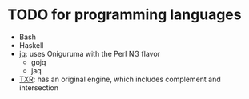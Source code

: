 # TODO for programming languages

- Bash
- Haskell
- [jq](https://jqlang.github.io/jq/manual/#regular-expressions): uses Oniguruma
  with the Perl NG flavor
  - gojq
  - jaq
- [TXR](https://www.nongnu.org/txr/txr-manpage.html#N-C99F1ED6): has an original
  engine, which includes complement and intersection

